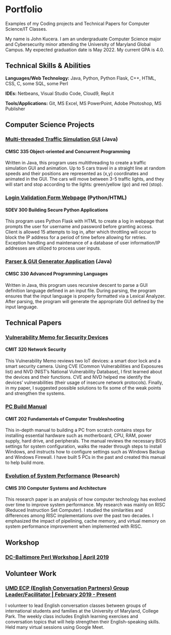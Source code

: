 # Portfolio
Examples of my Coding projects and Technical Papers for Computer Science/IT Classes.

My name is John Kucera. I am an undergraduate Computer Science major and Cybersecurity minor attending the University of Maryland Global Campus. My expected graduation date is May 2022. My current GPA is 4.0.

## Technical Skills & Abilities

**Languages/Web Technology:**
Java, Python, Python Flask, C++, HTML, CSS, C, some SQL, some Perl

**IDEs:**
Netbeans, Visual Studio Code, Cloud9, Repl.it

**Tools/Applications:**
Git, MS Excel, MS PowerPoint, Adobe Photoshop, MS Publisher

## Computer Science Projects

### [Multi-threaded Traffic Simulation GUI](./Multi-threadedTrafficSimulationGUI) (Java)
#### CMSC 335 Object-oriented and Concurrent Programming

Written in Java, this program uses multithreading to create a traffic simulation GUI and animation. Up to 5 cars travel in a straight line at random speeds and their positions are represented as (x,y) coordinates and animated in the GUI. The cars will move between 3-5 traffic lights, and they will start and stop according to the lights: green/yellow (go) and red (stop).

### [Login Validation Form Webpage](./LoginValidationWebpage) (Python/HTML)
#### SDEV 300 Building Secure Python Applications

This program uses Python Flask with HTML to create a log in webpage that prompts the user for username and password before granting access. Client is allowed 15 attempts to log in, after which throttling will occur to block the IP address for a period of time before allowing for retries. Exception handling and maintenance of a database of user information/IP addresses are utilized to process user inputs.

### [Parser & GUI Generator Application](./Parser&GUIGenerator) (Java)
#### CMSC 330 Advanced Programming Languages

Written in Java, this program uses recursive descent to parse a GUI definition language defined in an input file.  During parsing, the program ensures that the input language is properly formatted via a Lexical Analyzer.  After parsing, the program will generate the appropriate GUI defined by the input language.

## Technical Papers

### [Vulnerability Memo for Security Devices](./VulnerabilityMemo.pdf)
#### CMIT 320 Network Security

This Vulnerability Memo reviews two IoT devices: a smart door lock and a smart security camera. Using CVE (Common Vulnerabilities and Exposures list) and NVD (NIST’s National Vulnerability Database), I first learned about the devices and their functions.  CVE and NVD helped me identify the devices’ vulnerabilities (their usage of insecure network protocols). Finally, in my paper, I suggested possible solutions to fix some of the weak points and strengthen the systems.

### [PC Build Manual](./PCBuildManual.pdf) 
#### CMIT 202 Fundamentals of Computer Troubleshooting

This in-depth manual to building a PC from scratch contains steps for installing essential hardware such as motherboard, CPU, RAM, power supply, hard drive, and peripherals. The manual reviews the necessary BIOS settings for system configuration, walks the reader through steps to install Windows, and instructs how to configure settings such as Windows Backup and Windows Firewall. I have built 5 PCs in the past and created this manual to help build more.

### [Evolution of System Performance](./SystemPerformance-ResearchPaper.pdf) (Research)
#### CMIS 310 Computer Systems and Architecture

This research paper is an analysis of how computer technology has evolved over time to improve system performance. My research was mainly on RISC (Reduced Instruction Set Computer). I studied the similarities and differences among RISC implementations over the past two decades. I emphasized the impact of pipelining, cache memory, and virtual memory on system performance improvement when implemented with RISC.

## Workshop

### [DC-Baltimore Perl Workshop | April 2019](https://dcbpw.org/dcbpw2020/)

## Volunteer Work

### [UMD ECP (English Conversation Partners) Group Leader/Facilitator | February 2019 - Present](http://ecpumd.weebly.com/)

I volunteer to lead English conversation classes between groups of international students and families at the University of Maryland, College Park. The weekly class includes English learning exercises and conversation topics that will help strengthen their English-speaking skills. Held many virtual sessions using Google Meet.
